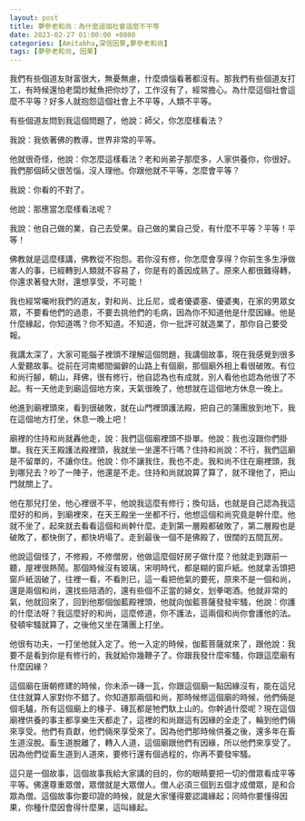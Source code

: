 ```yaml
---
layout: post
title: 夢參老和尚：為什麼這個社會這麼不平等
date: 2023-02-27 01:00:00 +0800
categories: [Amitabha,深信因果,夢參老和尚]
tags: [夢參老和尚, 因果]
---
```


我們有些個道友財富很大，無憂無慮，什麼煩惱看著都沒有。那我們有些個道友打工，有時候還怕老闆炒魷魚把你炒了，工作沒有了，經常擔心。為什麼這個社會這麼不平等？好多人就抱怨這個社會上不平等，人類不平等。

有些個道友問到我這個問題了，他說：師父，你怎麼樣看法？

我說：我依著佛的教導，世界非常的平等。

他就很奇怪，他說：你怎麼這樣看法？老和尚弟子那麼多，人家供養你，你很好。我們那個師父很苦惱，沒人理他。你跟他就不平等，怎麼會平等？

我說：你看的不對了。

他說：那應當怎麼樣看法呢？

我說：他自己做的業，自己去受果。自己做的業自己受，有什麼不平等？平等！平等！

佛教就是這麼樣講，佛教從不抱怨。若你沒有修，你怎麼會享得？你前生多生淨做害人的事，已經轉到人類就不容易了，你是有的善因成熟了。原來人都很難得轉，你還求著發大財，還想享受，不可能！

我也經常囑咐我們的道友，對和尚、比丘尼，或者優婆塞、優婆夷，在家的男眾女眾，不要看他們的過患，不要去挑他們的毛病，因為你不知道他是什麼因緣。他是什麼緣起，你知道嗎？你不知道。不知道，你一批評可就造業了，那你自己要受報。

我講太深了，大家可能腦子裡頭不理解這個問題，我講個故事，現在我感覺到很多人愛聽故事。從前在河南鄉間偏僻的山路上有個廟，那個廟外相上看很破敗。有位和尚行腳，朝山，拜佛，很有修行，他自認為也有成就，別人看他也認為他很了不起。有一天他走到廟這個地方來，天氣很晚了，他想就在這個地方休息一晚上。

他進到廟裡頭來，看到很破敗，就在山門裡頭護法殿，把自己的蒲團放到地下，我在這個地方打坐，休息一晚上吧！

廟裡的住持和尚就轟他走，說：我們這個廟裡頭不掛單。他說：我也沒跟你們掛單。我在天王殿護法殿裡頭，我就坐一坐還不行嗎？住持和尚說：不行，我們這廟是不留單的，不讓你住。他說：你不讓我住，我也不走。我和尚不住在廟裡頭，我到哪兒去？吵了一陣子，他還是不走。住持和尚就說算了算了，就不理他了，把山門就關上了。

他在那兒打坐，他心裡很不平，他說我這麼有修行；換句話，也就是自己認為我這麼好的和尚，到廟裡來，在天王殿坐一坐都不行，他想這個和尚究竟是幹什麼。他就不坐了，起來就去看看這個和尚幹什麼。走到第一層殿都破敗了，第二層殿也是破敗了，都快倒了，都快坍塌了。走到最後一個不是佛殿了，很闊的五間瓦房。

他說這個怪了，不修殿，不修僧房，他做這麼個好房子做什麼？他就走到跟前一聽，屋裡很熱鬧。那個時候沒有玻璃，宋明時代，都是糊的窗戶紙。他就拿舌頭把窗戶紙洇破了，往裡一看，不看則已，這一看把他氣的要死，原來不是一個和尚，還是兩個和尚，還找些陪酒的，還有些個不正當的婦女，划拳喝酒。他就非常的氣，他就回來了，回到他那個伽藍殿裡頭，他就向伽藍菩薩發發牢騷，他說：你護的什麼法呀？我這麼好的和尚，這麼修道，你不護法，這兩個和尚你會護他的法。發頓牢騷就算了，之後他又坐在蒲團上打坐。

他很有功夫，一打坐他就入定了。他一入定的時候，伽藍菩薩就來了，跟他說：我要不是看到你是有修行的，我就給你幾鞭子了。你跟我發什麼牢騷，你跟這麼廟有什麼因緣？

這個廟在唐朝修建的時候，你未添一磚一瓦，你跟這個廟一點因緣沒有，能在這兒住住就算人家對你不錯了。你知道那兩個和尚，那時候修這個廟的時候，他們倆是個毛驢，所有這個廟上的椽子、磚瓦都是牠們馱上山的。你幹過什麼呢？現在這個廟裡供養的事主都享樂生天都走了，這裡的和尚跟這有因緣的全走了，輪到他們倆來享受。他們有貢獻，他們倆來享受來了。因為他們那時候供養之後，還多年在畜生道沒脫。畜生道脫離了，轉入人道，這個廟跟他們有因緣，所以他們來享受了。因為他們從畜生道到人道來，要修行還有個過程的，你再不要發牢騷。

這只是一個故事，這個故事我給大家講的目的，你的眼睛要把一切的僧眾看成平等平等。佛還尊重眾僧，眾僧就是大眾僧人。僧人必須三個到五個才成僧眾，是和合眾為僧。這個故事你要印證的時候，就是大家懂得要認識緣起；同時你要懂得因果，你種什麼因會得什麼果，這叫緣起。
